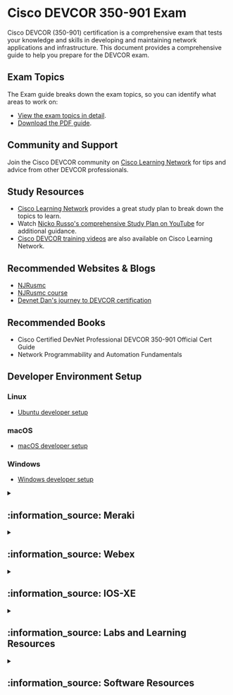 # Cisco DEVCOR 350-901 Exam

Cisco DEVCOR (350-901) certification is a comprehensive exam that tests your knowledge and skills in developing and maintaining network applications and infrastructure. This document provides a comprehensive guide to help you prepare for the DEVCOR exam. 

## Exam Topics
The Exam guide breaks down the exam topics, so you can identify what areas to work on:

- [View the exam topics in detail](https://learningnetwork.cisco.com/s/devcor-exam-topics).
- [Download the PDF guide](350-901-DEVCOR.pdf).

## Community and Support
Join the Cisco DEVCOR community on [Cisco Learning Network](https://learningnetwork.cisco.com/s/topic/0TO3i0000008jY5GAI/devnet-certifications-community?ccid=examtopicspage&dtid=website&oid=exam-topics-lp) for tips and advice from other DEVCOR professionals.

## Study Resources
- [Cisco Learning Network](https://learningnetwork.cisco.com/s/learning-plan-detail-standard?ltui__urlRecordId=a1c3i0000005hsBAAQ&ltui__urlRedirect=learning-plan-detail-standard&ccid=examtopicspage&dtid=website&oid=exam-topics-lp) provides a great study plan to break down the topics to learn.
- Watch [Nicko Russo's comprehensive Study Plan on YouTube](https://www.youtube.com/watch?v=umaFfs0zsdo&ab_channel=NicholasRusso) for additional guidance.
- [Cisco DEVCOR training videos](https://learningnetwork.cisco.com/s/devnet-training-videos?ccid=examtopicspage&dtid=website&oid=exam-topics-lp) are also available on Cisco Learning Network.

## Recommended Websites & Blogs
- [NJRusmc](http://njrusmc.net/)
- [NJRusmc course](http://njrusmc.net/course/course.html)
- [Devnet Dan's journey to DEVCOR certification](https://devnetdan.com/2021/04/04/devnet-pro-journey-my-first-devcor-exam-experience/)

## Recommended Books
- Cisco Certified DevNet Professional DEVCOR 350-901 Official Cert Guide
- Network Programmability and Automation Fundamentals

## Developer Environment Setup

### Linux
- [Ubuntu developer setup](https://developer.cisco.com/learning/modules/dev-setup/dev-ubuntu/introduction/)

### macOS
- [macOS developer setup](https://developer.cisco.com/learning/modules/dev-setup/dev-mac/introduction/)

### Windows
- [Windows developer setup](https://developer.cisco.com/learning/modules/dev-setup/dev-win/introduction/)

 
<details>
<summary><h2> :information_source: Meraki</h2></summary>

### Meraki Developer Hub

https://developer.cisco.com/meraki/meraki-platform/

![CleanShot-Brave Browser202206-08 at 14 37 18](https://user-images.githubusercontent.com/9085386/172702586-b2d450c7-aa08-4633-bc65-4cfaac297138.png)

https://developer.cisco.com/meraki/

![CleanShot-Brave Browser202206-08 at 14 39 12](https://user-images.githubusercontent.com/9085386/172702908-d4c40182-0140-45eb-b8d6-ddeac3dabafb.png)

### Code Exchange

### Meraki Dashboard API

![CleanShot-Brave Browser202206-08 at 14 42 14](https://user-images.githubusercontent.com/9085386/172703388-a1c353b6-8ef4-4515-8ddf-6d2a8ca7d61b.png)

https://developer.cisco.com/meraki/api-latest/

https://developer.cisco.com/meraki/api-v1/

### Scanning API

https://developer.cisco.com/meraki/scanning-api/#!introduction

### Integrations

![CleanShot-Brave Browser202206-08 at 14 47 49](https://user-images.githubusercontent.com/9085386/172704358-8a0ff5a6-7ae1-42fb-af15-f7f53e14f377.png)

https://developer.cisco.com/meraki/build/meraki-network-creator-with-servicenow-and-angular/

### Automation Exchange

![CleanShot-Brave Browser202206-08 at 17 37 02](https://user-images.githubusercontent.com/9085386/172729069-e608dcbb-b623-438e-bd59-a5f0c71676d2.png)

https://developer.cisco.com/network-automation/listing/


### Meraki APIs with Node-RED

https://developer.cisco.com/meraki/build/node-red-getting-started-with-cisco-meraki-apis/

https://nodered.org/docs/

### Captive Portals

https://github.com/meraki/js-splash

https://developer.cisco.com/meraki/guides/captive-portal-solution-guide/

### Learning Labs + Github Repositories

https://github.com/CiscoDevNet/meraki-code

https://github.com/meraki/dashboard-api-python/


### Blogs

https://nolanwifi.com/2018/10/28/meraki-api-where-do-you-start/

https://andrecamillo.medium.com/getting-started-with-meraki-apis-7633a822a9da

</details>


<details>
<summary><h2> :information_source: Webex</h2></summary>

### Official

https://developer.webex.com/

https://developer.webex.com/docs

### Webex Github Repos

https://github.com/JardaMartan?tab=repositories

### Connect GitHub to Webex

https://apphub.webex.com/applications/github-cloud-99112

### Webex Assistance Skills

https://developer-portal-intb.ciscospark.com/docs/api/guides/webex-assistant-skills-guide

https://developer-portal-intb.ciscospark.com/docs/api/guides/webex-assistant-skills-reference-guide#response-payload

### Natural Language Processor Bot Integration

Install - https://www.mindmeld.com/docs/userguide/getting_started.html
Integrate - https://www.mindmeld.com/docs/integrations/webex_teams.html
Food Ordering Project - https://www.mindmeld.com/docs/blueprints/food_ordering.html

</details>


<details>
<summary><h2> :information_source: IOS-XE </h2></summary>

### ZTP

**How to**

https://blogs.cisco.com/developer/device-provisioning-with-ios-xe-zero-touch-provisioning

https://www.ciscolive.com/c/dam/r/ciscolive/emea/docs/2020/pdf/DEVNET-2323.pdf

**GitHub**
https://www.ciscolive.com/c/dam/r/ciscolive/emea/docs/2020/pdf/DEVNET-2323.pdf


https://github.com/jeremycohoe/IOSXE-Zero-Touch-Provisioning

**Python2 Version for Educational Purpose**
https://github.com/CiscoSE/IOS-XE-ZTP
https://github.com/tdorssers/ztp

 </details>


<details>
<summary><h2> :information_source: Labs and Learning Resources</h2></summary>

### Learning Modules

https://developer.cisco.com/learning/search/modules/

### dCloud Labs

https://dcloud-cms.cisco.com/help/view-documentation-for-dcloud-content


</details>


<details>
  <summary>
    <h2>:information_source: Software Resources</h2>
  </summary>

## GitHub Repo
- https://github.com/Stienvdh/new-employee-onboarding

## Git Tutorial
- https://www.youtube.com/watch?v=8JJ101D3knE

## Creating an SSH Key
- https://docs.github.com/en/authentication/connecting-to-github-with-ssh

## LastPass
- https://www.lastpass.com/

## Docker Tutorial
- https://www.youtube.com/watch?v=pTFZFxd4hOI

## JSON and Python Tutorial
- https://www.youtube.com/watch?v=oQfNYqz8pLs

## Jinja2
- https://ttl255.com/jinja2-tutorial-part-1-introduction-and-variable-substitution/

## NAPALM (Network Automation and Programmability Abstraction Layer with Multivendor support)
- https://developer.cisco.com/codeexchange/github/repo/napalm-automation/napalm
- https://napalm.readthedocs.io/en/latest/
- https://github.com/napalm-automation/napalm
- https://www.ciscolive.com/c/dam/r/ciscolive/emea/docs/2019/pdf/DEVNET-1599.pdf
- https://codingnetworks.blog/napalm-network-automation-python-working-with-cisco-ios-and-ios-xr/
- https://ultraconfig.com.au/blog/introduction-to-napalm-network-automation-on-cisco/

## VIM
- https://github.com/mg979/vim-visual-multi
- https://learnvimscriptthehardway.stevelosh.com/chapters/06.html#exercises
- https://vim.fandom.com/wiki/Use_filter_commands_to_process_text

## Z Shell
- https://zsh.sourceforge.io/

## Mac Apps
- https://manytricks.com/moom/

</details>
